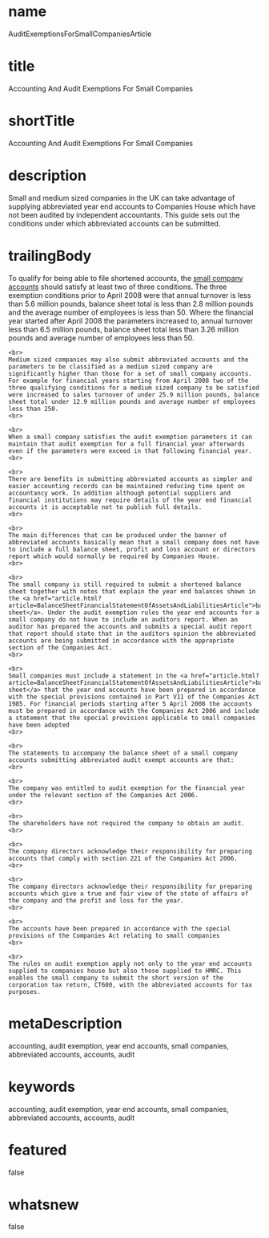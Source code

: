 # name
AuditExemptionsForSmallCompaniesArticle

# title
Accounting And Audit Exemptions For Small Companies

# shortTitle
Accounting And Audit Exemptions For Small Companies

# description
Small and medium sized companies in the UK can take advantage of supplying abbreviated year end accounts to Companies House which have not been audited by independent accountants. This guide sets out the conditions under which abbreviated accounts can be submitted.

# trailingBody
<p>
    To qualify for being able to file shortened accounts, the <a href="product.html?product=CompanyAccountsProduct">small company accounts</a> should satisfy at least two of three conditions. The three exemption conditions prior to April 2008 were that annual turnover is less than 5.6 million pounds, balance sheet total is less than 2.8 million pounds and the average number of employees is less than 50. Where the financial year started after April 2008 the parameters increased to, annual turnover less than 6.5 million pounds, balance sheet total less than 3.26 million pounds and average number of employees less than 50.
    <br>
     
    <br>
    Medium sized companies may also submit abbreviated accounts and the parameters to be classified as a medium sized company are significantly higher than those for a set of small company accounts. For example for financial years starting from April 2008 two of the three qualifying conditions for a medium sized company to be satisfied were increased to sales turnover of under 25.9 million pounds, balance sheet total under 12.9 million pounds and average number of employees less than 250.
    <br>
     
    <br>
    When a small company satisfies the audit exemption parameters it can maintain that audit exemption for a full financial year afterwards even if the parameters were exceed in that following financial year.
    <br>
     
    <br>
    There are benefits in submitting abbreviated accounts as simpler and easier accounting records can be maintained reducing time spent on accountancy work. In addition although potential suppliers and financial institutions may require details of the year end financial accounts it is acceptable not to publish full details.
    <br>
     
    <br>
    The main differences that can be produced under the banner of abbreviated accounts basically mean that a small company does not have to include a full balance sheet, profit and loss account or directors report which would normally be required by Companies House.
    <br>
     
    <br>
    The small company is still required to submit a shortened balance sheet together with notes that explain the year end balances shown in the <a href="article.html?article=BalanceSheetFinancialStatementOfAssetsAndLiabilitiesArticle">balance sheet</a>. Under the audit exemption rules the year end accounts for a small company do not have to include an auditors report. When an auditor has prepared the accounts and submits a special audit report that report should state that in the auditors opinion the abbreviated accounts are being submitted in accordance with the appropriate section of the Companies Act.
    <br>
     
    <br>
    Small companies must include a statement in the <a href="article.html?article=BalanceSheetFinancialStatementOfAssetsAndLiabilitiesArticle">balance sheet</a> that the year end accounts have been prepared in accordance with the special provisions contained in Part V11 of the Companies Act 1985. For financial periods starting after 5 April 2008 the accounts must be prepared in accordance with the Companies Act 2006 and include a statement that the special provisions applicable to small companies have been adopted
    <br>
     
    <br>
    The statements to accompany the balance sheet of a small company accounts submitting abbreviated audit exempt accounts are that:
    <br>
     
    <br>
    The company was entitled to audit exemption for the financial year under the relevant section of the Companies Act 2006.
    <br>
     
    <br>
    The shareholders have not required the company to obtain an audit.
    <br>
     
    <br>
    The company directors acknowledge their responsibility for preparing accounts that comply with section 221 of the Companies Act 2006.
    <br>
     
    <br>
    The company directors acknowledge their responsibility for preparing accounts which give a true and fair view of the state of affairs of the company and the profit and loss for the year.
    <br>
     
    <br>
    The accounts have been prepared in accordance with the special provisions of the Companies Act relating to small companies
    <br>
     
    <br>
    The rules on audit exemption apply not only to the year end accounts supplied to companies house but also those supplied to HMRC. This enables the small company to submit the short version of the corporation tax return, CT600, with the abbreviated accounts for tax purposes.
</p>


# metaDescription
accounting, audit exemption, year end accounts, small companies, abbreviated accounts, accounts, audit

# keywords
accounting, audit exemption, year end accounts, small companies, abbreviated accounts, accounts, audit

# featured
false

# whatsnew
false
